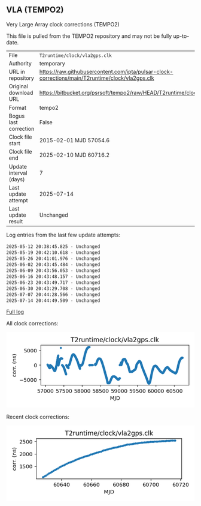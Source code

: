 
## VLA (TEMPO2)

Very Large Array clock corrections (TEMPO2)

This file is pulled from the TEMPO2 repository and may not be fully
up-to-date.

|     |     |
|:--- |:--- |
| File | `T2runtime/clock/vla2gps.clk` |
| Authority | temporary |
| URL in repository | <https://raw.githubusercontent.com/ipta/pulsar-clock-corrections/main/T2runtime/clock/vla2gps.clk> |
| Original download URL | <https://bitbucket.org/psrsoft/tempo2/raw/HEAD/T2runtime/clock/vla2gps.clk> |
| Format | tempo2 |
| Bogus last correction | False |
| Clock file start | 2015-02-01 MJD 57054.6 |
| Clock file end | 2025-02-10 MJD 60716.2 |
| Update interval (days) | 7 |
| Last update attempt | 2025-07-14 |
| Last update result | Unchanged |

Log entries from the last few update attempts:
```
2025-05-12 20:38:45.825 - Unchanged
2025-05-19 20:42:10.618 - Unchanged
2025-05-26 20:41:01.976 - Unchanged
2025-06-02 20:43:45.484 - Unchanged
2025-06-09 20:43:56.053 - Unchanged
2025-06-16 20:43:48.157 - Unchanged
2025-06-23 20:43:49.717 - Unchanged
2025-06-30 20:43:29.708 - Unchanged
2025-07-07 20:44:28.566 - Unchanged
2025-07-14 20:44:49.509 - Unchanged
```
[Full log](https://raw.githubusercontent.com/ipta/pulsar-clock-corrections/main/log/T2runtime/clock/vla2gps.clk.log)


All clock corrections:

![plot of all clock corrections](vla2gps.clk.png "All corrections")

Recent clock corrections:

![plot of recent clock corrections](vla2gps.clk.short.png "Recent corrections")

